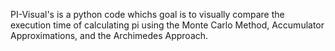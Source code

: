 PI-Visual's is a python code whichs goal is to visually compare the execution time of calculating pi using the Monte Carlo Method, Accumulator Approximations, and the Archimedes Approach.
